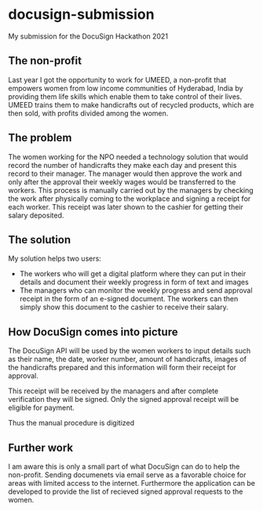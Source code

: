 # docusign-submission
My submission for the DocuSign Hackathon 2021

## The non-profit

Last year I got the opportunity to work for UMEED, a non-profit that empowers women from low income communities of Hyderabad, India by providing them life skills which enable them to take control of their lives. UMEED trains them to make handicrafts out of recycled products, which are then sold, with profits divided among the women. 

## The problem

The women working for the NPO needed a technology solution that would record the number of handicrafts they make each day and present this record to their manager. The manager would then approve the work and only after the approval their weekly wages would be transferred to the workers. 
This process is manually carried out by the managers by checking the work after physically coming to the workplace and signing a receipt for each worker. This receipt was later shown to the cashier for getting their salary deposited. 

## The solution

My solution helps two users: 

* The workers who will get a digital platform where they can put in their details and document their weekly progress in form of text and images
* The managers who can monitor the weekly progress and send approval receipt in the form of an e-signed document. The workers can then simply show this document to the cashier to receive their salary.

## How DocuSign comes into picture 

The DocuSign API will be used by the women workers to input details such as their name, the date, worker number, amount of handicrafts, images of the handicrafts prepared and this information will form their receipt for approval.

This receipt will be received by the managers and after complete verification they will be signed. Only the signed approval receipt will be eligible for payment.

Thus the manual procedure is digitized

## Further work

I am aware this is only a small part of what DocuSign can do to help the non-profit. Sending documenets via email serve as a favorable choice for areas with limited access to the internet. Furthermore the application can be developed to provide the list of recieved signed approval requests to the women.
